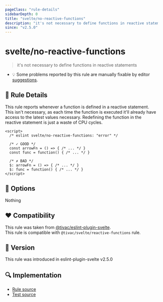 ```yaml
---
pageClass: "rule-details"
sidebarDepth: 0
title: "svelte/no-reactive-functions"
description: "it's not necessary to define functions in reactive statements"
since: "v2.5.0"
---
```


# svelte/no-reactive-functions

> it's not necessary to define functions in reactive statements

- :bulb: Some problems reported by this rule are manually fixable by editor [suggestions](https://eslint.org/docs/developer-guide/working-with-rules#providing-suggestions).

## :book: Rule Details

This rule reports whenever a function is defined in a reactive statement. This isn't necessary, as each time the function is executed it'll already have access to the latest values necessary. Redefining the function in the reactive statement is just a waste of CPU cycles.

<ESLintCodeBlock>

<!--eslint-skip-->

```svelte
<script>
  /* eslint svelte/no-reactive-functions: "error" */

  /* ✓ GOOD */
  const arrowFn = () => { /* ... */ }
  const func = function() { /* ... */ }
  
  /* ✗ BAD */
  $: arrowFn = () => { /* ... */ }
  $: func = function() { /* ... */ }
</script>
```

</ESLintCodeBlock>

## :wrench: Options

Nothing

## :heart: Compatibility

This rule was taken from [@tivac/eslint-plugin-svelte].  
This rule is compatible with `@tivac/svelte/reactive-functions` rule.

[@tivac/eslint-plugin-svelte]: https://github.com/tivac/eslint-plugin-svelte/
## :rocket: Version

This rule was introduced in eslint-plugin-svelte v2.5.0

## :mag: Implementation

- [Rule source](https://github.com/ota-meshi/eslint-plugin-svelte/blob/main/src/rules/no-reactive-functions.ts)
- [Test source](https://github.com/ota-meshi/eslint-plugin-svelte/blob/main/tests/src/rules/no-reactive-functions.ts)
